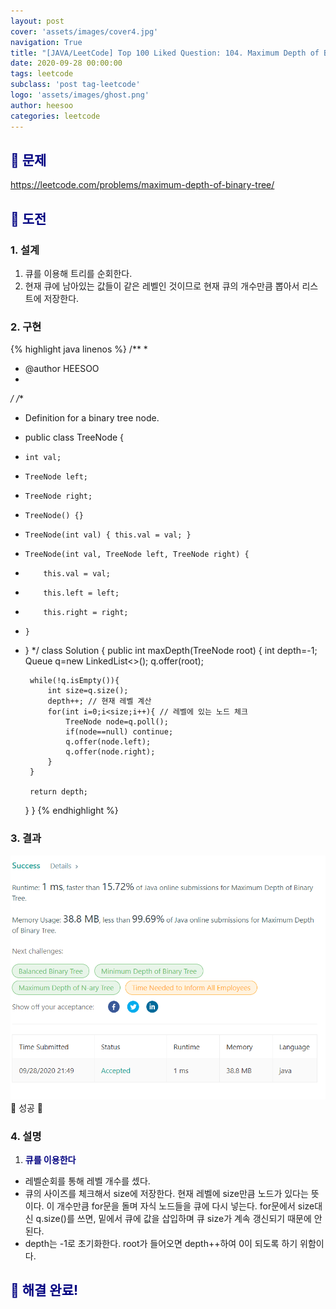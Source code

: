 ```yaml
---
layout: post
cover: 'assets/images/cover4.jpg'
navigation: True
title: "[JAVA/LeetCode] Top 100 Liked Question: 104. Maximum Depth of Binary Tree"
date: 2020-09-28 00:00:00
tags: leetcode
subclass: 'post tag-leetcode'
logo: 'assets/images/ghost.png'
author: heesoo
categories: leetcode
---
```

## <span style="color:navy">👀 문제</span>
<https://leetcode.com/problems/maximum-depth-of-binary-tree/>

## <span style="color:navy">👊 도전</span>

### 1. 설계
1. 큐를 이용해 트리를 순회한다.
2. 현재 큐에 남아있는 값들이 같은 레벨인 것이므로 현재 큐의 개수만큼 뽑아서 리스트에 저장한다.

### 2. 구현 
{% highlight java linenos %}
/**
 *
 * @author HEESOO
 *
 */
/**
 * Definition for a binary tree node.
 * public class TreeNode {
 *     int val;
 *     TreeNode left;
 *     TreeNode right;
 *     TreeNode() {}
 *     TreeNode(int val) { this.val = val; }
 *     TreeNode(int val, TreeNode left, TreeNode right) {
 *         this.val = val;
 *         this.left = left;
 *         this.right = right;
 *     }
 * }
 */
class Solution {
    public int maxDepth(TreeNode root) {
        int depth=-1;
        Queue<TreeNode> q=new LinkedList<>();
        q.offer(root);
        
        while(!q.isEmpty()){
            int size=q.size();
            depth++; // 현재 레벨 계산
            for(int i=0;i<size;i++){ // 레벨에 있는 노드 체크
                TreeNode node=q.poll();
                if(node==null) continue;
                q.offer(node.left);
                q.offer(node.right);
            }
        }
        
        return depth;
    }
}
{% endhighlight %}

### 3. 결과
![실행결과](./assets/images/200928_4.PNG)
🤟 성공 🤟   

### 4. 설명
1. **<span style="color:navy">큐를 이용한다</span>**
- 레벨순회를 통해 레벨 개수를 셌다.
- 큐의 사이즈를 체크해서 size에 저장한다. 현재 레벨에 size만큼 노드가 있다는 뜻이다. 이 개수만큼 for문을 돌며 자식 노드들을 큐에 다시 넣는다. for문에서 size대신 q.size()를 쓰면, 밑에서 큐에 값을 삽입하며 큐 size가 계속 갱신되기 때문에 안된다.
- depth는 -1로 초기화한다. root가 들어오면 depth++하여 0이 되도록 하기 위함이다.
  
## <span style="color:navy">👏 해결 완료!</span>
